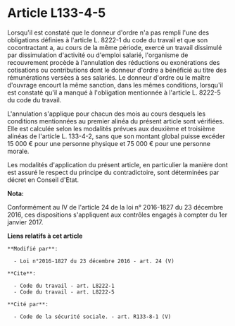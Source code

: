 # Article L133-4-5

Lorsqu'il est constaté que le donneur d'ordre n'a pas rempli l'une des obligations définies à l'article L. 8222-1 du code du
travail et que son cocontractant a, au cours de la même période, exercé un travail dissimulé par dissimulation d'activité ou
d'emploi salarié, l'organisme de recouvrement procède à l'annulation des réductions ou exonérations des cotisations ou
contributions dont le donneur d'ordre a bénéficié au titre des rémunérations versées à ses salariés. Le donneur d'ordre ou le
maître d'ouvrage encourt la même sanction, dans les mêmes conditions, lorsqu'il est constaté qu'il a manqué à l'obligation
mentionnée à l'article L. 8222-5 du code du travail.

L'annulation s'applique pour chacun des mois au cours desquels les conditions mentionnées au premier alinéa du présent
article sont vérifiées. Elle est calculée selon les modalités prévues aux deuxième et troisième alinéas  de l'article L.
133-4-2, sans que son montant global puisse excéder 15 000 € pour une personne physique et 75 000 € pour une personne morale.

Les modalités d'application du présent article, en particulier la manière dont est assuré le respect du principe du
contradictoire, sont déterminées par décret en Conseil d'Etat.

**Nota:**

Conformément au IV de l'article 24 de la loi n° 2016-1827 du 23 décembre 2016, ces dispositions s'appliquent aux contrôles
engagés à compter du 1er janvier 2017.

**Liens relatifs à cet article**

	**Modifié par**:

	  - Loi n°2016-1827 du 23 décembre 2016 - art. 24 (V)

	**Cite**:

	  - Code du travail - art. L8222-1
	  - Code du travail - art. L8222-5

	**Cité par**:

	  - Code de la sécurité sociale. - art. R133-8-1 (V)
